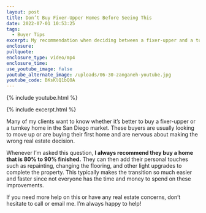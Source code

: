 ```yaml
---
layout: post
title: Don’t Buy Fixer-Upper Homes Before Seeing This
date: 2022-07-01 10:53:25
tags:
  - Buyer Tips
excerpt: My recommendation when deciding between a fixer-upper and a turnkey home.
enclosure:
pullquote:
enclosure_type: video/mp4
enclosure_time:
use_youtube_image: false
youtube_alternate_image: /uploads/06-30-zanganeh-youtube.jpg
youtube_code: BKsKlQ1bQ0A
---
```

{% include youtube.html %}

{% include excerpt.html %}

Many of my clients want to know whether it’s better to buy a fixer-upper or a turnkey home in the San Diego market. These buyers are usually looking to move up or are buying their first home and are nervous about making the wrong real estate decision.

Whenever I’m asked this question, **I always recommend they buy a home that is 80% to 90% finished.** They can then add their personal touches such as repainting, changing the flooring, and other light upgrades to complete the property. This typically makes the transition so much easier and faster since not everyone has the time and money to spend on these improvements.

If you need more help on this or have any real estate concerns, don’t hesitate to call or email me. I’m always happy to help\!
